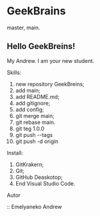 # GeekBrains
master, main.

Hello GeekBreins!
------------------
My Andrew. I am your new student.

Skills:

1. new repository GeekBreins;
2. add main;
3. add README.md;
4. add gitignore;
5. add config;
6. git merge main;
7. git rebase main.
8. git teg 1.0.0
9. git push --tags
10. git push -d origin

Install:

1. GitKrakern;
2. Git;
3. GitHub Deaskotop;
4. End Visual Studio Code. 

Autor 

:: Emelyaneko Andrew